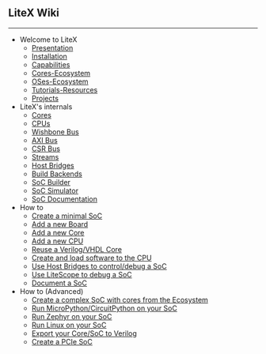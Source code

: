 ## LiteX Wiki
---
* Welcome to LiteX
  * [Presentation](Home)
  * [Installation](Installation)
  * [Capabilities](Capabilities)
  * [Cores-Ecosystem](Cores-Ecosystem)
  * [OSes-Ecosystem](OSes-Ecosystem)
  * [Tutorials-Resources](Tutorials-Resources)
  * [Projects](Projects)
* LiteX's internals
  * [Cores](Cores)
  * [CPUs](CPUs)
  * [Wishbone Bus](Wishbone-Bus)
  * [AXI Bus](AXI-Bus)
  * [CSR Bus](CSR-Bus)
  * [Streams](Streams)
  * [Host Bridges](Host-Bridges)
  * [Build Backends](Build-Backends)
  * [SoC Builder](SoC-builder)
  * [SoC Simulator](SoC-Simulator)
  * [SoC Documentation](SoC-Documentation)
* How to
  * [Create a minimal SoC](Create-A-minimal-SoC)
  * [Add a new Board](Add-A-New-Board)
  * [Add a new Core](Add-A-New-Core)
  * [Add a new CPU](Add-A-New-CPU)
  * [Reuse a Verilog/VHDL Core](Add-A-Verilog-VHDL-Core)
  * [Create and load software to the CPU](Create-And-Load-Software-To-The-CPU)
  * [Use Host Bridges to control/debug a SoC](Use-Host-Bridge-to-control-debug-a-SoC)
  * [Use LiteScope to debug a SoC](Use-LiteScope-To-Debug-A-SoC)
  * [Document a SoC](Document-a-SoC)
* How to (Advanced)
  * [Create a complex SoC with cores from the Ecosystem](Create-A-complex-SoC-With-Cores-From-The-Ecosystem)
  * [Run MicroPython/CircuitPython on your SoC](Run-MicroPython-CircuitPython-On-Your-SoC)
  * [Run Zephyr on your SoC](Run-Zephyr-On-Your-SoC)
  * [Run Linux on your SoC](Run-Linux-On-Your-SoC)
  * [Export your Core/SoC to Verilog](Export-Your-Core-SoC-To-Verilog)
  * [Create a PCIe SoC](Create-A-PCIe-SoC)